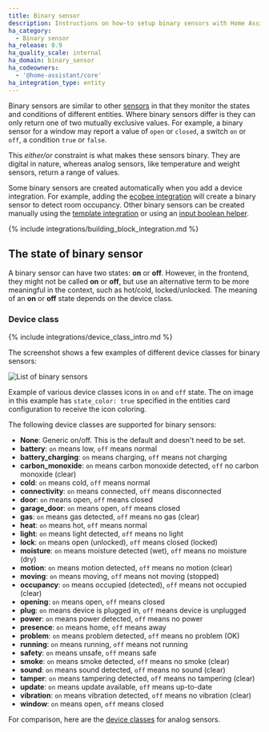 ```yaml
---
title: Binary sensor
description: Instructions on how-to setup binary sensors with Home Assistant.
ha_category:
  - Binary sensor
ha_release: 0.9
ha_quality_scale: internal
ha_domain: binary_sensor
ha_codeowners:
  - '@home-assistant/core'
ha_integration_type: entity
---
```


Binary sensors are similar to other [sensors](/integrations/sensor) in that they
monitor the states and conditions of different entities. Where binary sensors
differ is they can only return one of two mutually exclusive values.
For example, a binary sensor for a window may report a value
of `open` or `closed`, a switch `on` or `off`, a condition `true` or `false`.

This *either/or* constraint is what makes these sensors binary. They are digital
in nature, whereas analog sensors, like temperature and weight sensors,
return a range of values.

Some binary sensors are created automatically when you add a device integration.
For example, adding the [ecobee integration](/integrations/ecobee/) will create
a binary sensor to detect room occupancy. Other binary sensors can be created
manually using the [template integration](/integrations/template/)
or using an [input boolean helper](/integrations/input_boolean).

{% include integrations/building_block_integration.md %}

## The state of binary sensor

A binary sensor can have two states: **on** or **off**. However, in the frontend, they might not be called **on** or **off**, but use an alternative term to be more meaningful in the context, such as hot/cold, locked/unlocked. The meaning of an **on** or **off** state depends on the device class.

### Device class

{% include integrations/device_class_intro.md %}

The screenshot shows a few examples of different device classes for binary sensors:

![List of binary sensors](/images/screenshots/binary_sensor_classes_icons.png)

Example of various device classes icons in `on` and `off` state. The on image
in this example has `state_color: true` specified in the entities card
configuration to receive the icon coloring.

The following device classes are supported for binary sensors:

- **None**: Generic on/off. This is the default and doesn't need to be set.
- **battery**: `on` means low, `off` means normal
- **battery_charging**: `on` means charging, `off` means not charging
- **carbon_monoxide**: `on` means carbon monoxide detected, `off` no carbon monoxide (clear)
- **cold**: `on` means cold, `off` means normal
- **connectivity**: `on` means connected, `off` means disconnected
- **door**: `on` means open, `off` means closed
- **garage_door**: `on` means open, `off` means closed
- **gas**: `on` means gas detected, `off` means no gas (clear)
- **heat**: `on` means hot, `off` means normal
- **light**: `on` means light detected, `off` means no light
- **lock**: `on` means open (unlocked), `off` means closed (locked)
- **moisture**: `on` means moisture detected (wet), `off` means no moisture (dry)
- **motion**: `on` means motion detected, `off` means no motion (clear)
- **moving**: `on` means moving, `off` means not moving (stopped)
- **occupancy**: `on` means occupied (detected), `off` means not occupied (clear)
- **opening**: `on` means open, `off` means closed
- **plug**: `on` means device is plugged in, `off` means device is unplugged
- **power**: `on` means power detected, `off` means no power
- **presence**: `on` means home, `off` means away
- **problem**: `on` means problem detected, `off` means no problem (OK)
- **running**: `on` means running, `off` means not running
- **safety**: `on` means unsafe, `off` means safe
- **smoke**: `on` means smoke detected, `off` means no smoke (clear)
- **sound**: `on` means sound detected, `off` means no sound (clear)
- **tamper**: `on` means tampering detected, `off` means no tampering (clear)
- **update**: `on` means update available, `off` means up-to-date
- **vibration**: `on` means vibration detected, `off` means no vibration (clear)
- **window**: `on` means open, `off` means closed

For comparison, here are the [device classes](https://www.home-assistant.io/integrations/sensor#device-class) for analog sensors.
